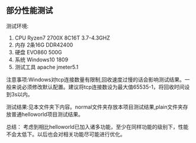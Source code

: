 ## 部分性能测试

测试环境:
1. CPU Ryzen7 2700X 8C16T 3.7-4.3GHZ  
2. 内存 2条16G DDR42400  
3. 硬盘 EVO860 500G  
4. 系统 Windows10 1809  
5. 测试工具 apache jmeter5.1  

注意事项:Windows对tcp连接数量有限制,回收速度过慢的话会影响测试结果。一般来说必须修改默认配置。建议将tcp连接数设为最大值65535-1，将回收时间设到3s以内。

测试结果:见本文件夹下内容。normal文件夹存放本项目测试结果,plain文件夹存放普通helloworld项目测试结果。

总结：
考虑到相比helloworld已加入诸多功能，至少在同样功能的级别下，性能不会太低下。以后也会对相关功能尽可能进行优化。